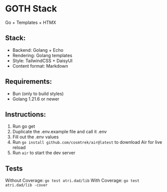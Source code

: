 # GOTH Stack
Go + Templates + HTMX

## Stack:
- Backend: Golang + Echo
- Rendering: Golang templates
- Style: TailwindCSS + DaisyUI
- Content format: Markdown

## Requirements:
- Bun (only to build styles)
- Golang 1.21.6 or newer

## Instructions:
1. Run go get
2. Duplicate the .env.example file and call it .env
3. Fill out the .env values
4. Run ```go install github.com/cosmtrek/air@latest``` to download Air for live reload
5. Run ```air``` to start the dev server

## Tests
Without Coverage: `go test atri.dad/lib`
With Coverage: `go test atri.dad/lib -cover`